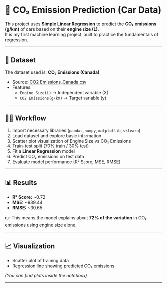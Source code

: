 # 🚗 CO₂ Emission Prediction (Car Data)

This project uses **Simple Linear Regression** to predict the **CO₂ emissions (g/km)** of cars based on their **engine size (L)**.  
It is my first machine learning project, built to practice the fundamentals of regression.

---

## 📂 Dataset
The dataset used is: **CO₂ Emissions (Canada)**  
- Source: [CO2 Emissions_Canada.csv](./CO2%20Emissions_Canada.csv)  
- Features:  
  - `Engine Size(L)` → Independent variable (X)  
  - `CO2 Emissions(g/km)` → Target variable (y)  

---

## 🧑‍💻 Workflow
1. Import necessary libraries (`pandas`, `numpy`, `matplotlib`, `sklearn`)  
2. Load dataset and explore basic information  
3. Scatter plot visualization of Engine Size vs CO₂ Emissions  
4. Train-test split (70% train / 30% test)  
5. Fit a **Linear Regression** model  
6. Predict CO₂ emissions on test data  
7. Evaluate model performance (R² Score, MSE, RMSE)  

---

## 📊 Results
- **R² Score:** ~0.72  
- **MSE:** ~939.44  
- **RMSE:** ~30.65  

👉 This means the model explains about **72% of the variation** in CO₂ emissions using engine size alone.  

---

## 📈 Visualization
- Scatter plot of training data  
- Regression line showing predicted CO₂ emissions  

*(You can find plots inside the notebook)*  

---

